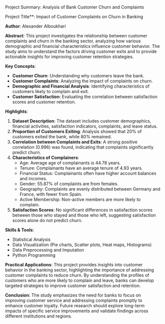 Project Summary: Analysis of Bank Customer Churn and Complaints

Project Title**: Impact of Customer Complaints on Churn in Banking

**Author**: Alexander Alboukhari

**Abstract**:
This project investigates the relationship between customer complaints and churn in the banking sector, analyzing how various demographic and financial characteristics influence customer behavior. The study aims to understand the factors driving customer exits and to provide actionable insights for improving customer retention strategies.

**Key Concepts**:
- **Customer Churn**: Understanding why customers leave the bank.
- **Customer Complaints**: Analyzing the impact of complaints on churn.
- **Demographic and Financial Analysis**: Identifying characteristics of customers likely to complain and exit.
- **Customer Satisfaction**: Evaluating the correlation between satisfaction scores and customer retention.

**Highlights**:
1. **Dataset Description**: The dataset includes customer demographics, financial activities, satisfaction indicators, complaints, and leave status.
2. **Proportion of Customers Exiting**: Analysis showed that 20% of customers exited the bank, while 80% remained.
3. **Correlation between Complaints and Exits**: A strong positive correlation (0.996) was found, indicating that complaints significantly predict churn.
4. **Characteristics of Complainers**:
   - Age: Average age of complainants is 44.78 years.
   - Tenure: Complainants have an average tenure of 4.93 years.
   - Financial Status: Complainants often have higher account balances and incomes.
   - Gender: 55.87% of complaints are from females.
   - Geography: Complaints are evenly distributed between Germany and France, with fewer from Spain.
   - Active Membership: Non-active members are more likely to complain.
5. **Satisfaction Scores**: No significant differences in satisfaction scores between those who stayed and those who left, suggesting satisfaction scores alone do not predict churn.

**Skills & Tools**:
- Statistical Analysis
- Data Visualization (Pie charts, Scatter plots, Heat maps, Histograms)
- Data Preprocessing and Imputation
- Python Programming

**Practical Applications**:
This project provides insights into customer behavior in the banking sector, highlighting the importance of addressing customer complaints to reduce churn. By understanding the profiles of customers who are more likely to complain and leave, banks can develop targeted strategies to improve customer satisfaction and retention.

**Conclusion**:
The study emphasizes the need for banks to focus on improving customer service and addressing complaints promptly to enhance customer loyalty. Future research should explore long-term impacts of specific service improvements and validate findings across different institutions and regions.

